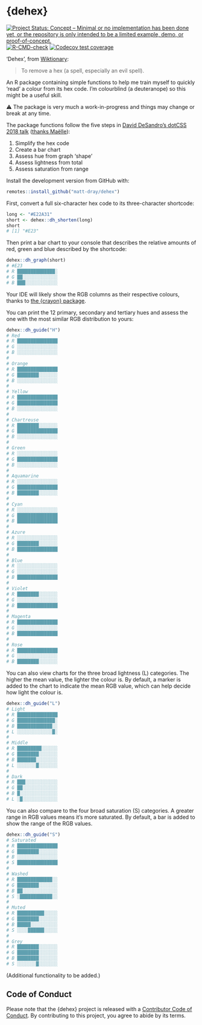 
<!-- README.md is generated from README.Rmd. Please edit that file -->

# {dehex}

<!-- badges: start -->

[![Project Status: Concept – Minimal or no implementation has been done
yet, or the repository is only intended to be a limited example, demo,
or
proof-of-concept.](https://www.repostatus.org/badges/latest/concept.svg)](https://www.repostatus.org/#concept)
[![R-CMD-check](https://github.com/matt-dray/dehex/workflows/R-CMD-check/badge.svg)](https://github.com/matt-dray/dehex/actions)
[![Codecov test
coverage](https://codecov.io/gh/matt-dray/dehex/branch/main/graph/badge.svg)](https://codecov.io/gh/matt-dray/dehex?branch=main)
<!-- badges: end -->

‘Dehex’, from [Wiktionary](https://en.wiktionary.org/wiki/dehex):

> To remove a hex (a spell, especially an evil spell).

An R package containing simple functions to help me train myself to
quickly ‘read’ a colour from its hex code. I’m colourblind (a
deuteranope) so this might be a useful skill.

⚠ The package is very much a work-in-progress and things may change or
break at any time.

The package functions follow the five steps in [David DeSandro’s
dotCSS 2018 talk](https://metafizzy.co/blog/read-color-hex-codes/)
([thanks
Maëlle](https://twitter.com/ma_salmon/status/1420726230194794496?s=20)):

1.  Simplify the hex code
2.  Create a bar chart
3.  Assess hue from graph ‘shape’
4.  Assess lightness from total
5.  Assess saturation from range

Install the development version from GitHub with:

``` r
remotes::install_github("matt-dray/dehex")
```

First, convert a full six-character hex code to its three-character
shortcode:

``` r
long <- "#E22A31"
short <- dehex::dh_shorten(long)
short
# [1] "#E23"
```

Then print a bar chart to your console that describes the relative
amounts of red, green and blue described by the shortcode:

``` r
dehex::dh_graph(short)
# #E23
# R ██████████████░
# G ██░░░░░░░░░░░░░
# B ███░░░░░░░░░░░░
```

Your IDE will likely show the RGB columns as their respective colours,
thanks to [the {crayon} package](https://github.com/r-lib/crayon).

You can print the 12 primary, secondary and tertiary hues and assess the
one with the most similar RGB distribution to yours:

``` r
dehex::dh_guide("H")
# Red
# R ███████████████
# G ░░░░░░░░░░░░░░░
# B ░░░░░░░░░░░░░░░
# 
# Orange
# R ███████████████
# G ████████░░░░░░░
# B ░░░░░░░░░░░░░░░
# 
# Yellow
# R ███████████████
# G ███████████████
# B ░░░░░░░░░░░░░░░
# 
# Chartreuse
# R ████████░░░░░░░
# G ███████████████
# B ░░░░░░░░░░░░░░░
# 
# Green
# R ░░░░░░░░░░░░░░░
# G ███████████████
# B ░░░░░░░░░░░░░░░
# 
# Aquamarine
# R ░░░░░░░░░░░░░░░
# G ███████████████
# B ████████░░░░░░░
# 
# Cyan
# R ░░░░░░░░░░░░░░░
# G ███████████████
# B ███████████████
# 
# Azure
# R ░░░░░░░░░░░░░░░
# G ████████░░░░░░░
# B ███████████████
# 
# Blue
# R ░░░░░░░░░░░░░░░
# G ░░░░░░░░░░░░░░░
# B ███████████████
# 
# Violet
# R ████████░░░░░░░
# G ░░░░░░░░░░░░░░░
# B ███████████████
# 
# Magenta
# R ███████████████
# G ░░░░░░░░░░░░░░░
# B ███████████████
# 
# Rose
# R ███████████████
# G ░░░░░░░░░░░░░░░
# B ████████░░░░░░░
```

You can also view charts for the three broad lightness (L) categories.
The higher the mean value, the lighter the colour is. By default, a
marker is added to the chart to indicate the mean RGB value, which can
help decide how light the colour is.

``` r
dehex::dh_guide("L")
# Light
# R ███████████████
# G ██████████████░
# B █████████████░░
# L ░░░░░░░░░░░░░█░
# 
# Middle
# R █████████░░░░░░
# G ████████░░░░░░░
# B ███████░░░░░░░░
# L ░░░░░░░█░░░░░░░
# 
# Dark
# R ███░░░░░░░░░░░░
# G ██░░░░░░░░░░░░░
# B █░░░░░░░░░░░░░░
# L ░█░░░░░░░░░░░░░
```

You can also compare to the four broad saturation (S) categories. A
greater range in RGB values means it’s more saturated. By default, a bar
is added to show the range of the RGB values.

``` r
dehex::dh_guide("S")
# Saturated
# R ███████████████
# G ████████░░░░░░░
# B ░░░░░░░░░░░░░░░
# S ███████████████
# 
# Washed
# R █████████████░░
# G ████████░░░░░░░
# B ██░░░░░░░░░░░░░
# S ░████████████░░
# 
# Muted
# R ██████████░░░░░
# G ████████░░░░░░░
# B █████░░░░░░░░░░
# S ░░░░██████░░░░░
# 
# Grey
# R ████████░░░░░░░
# G ████████░░░░░░░
# B ████████░░░░░░░
# S ░░░░░░░█░░░░░░░
```

(Additional functionality to be added.)

## Code of Conduct

Please note that the {dehex} project is released with a [Contributor
Code of
Conduct](https://contributor-covenant.org/version/2/0/CODE_OF_CONDUCT.html).
By contributing to this project, you agree to abide by its terms.
